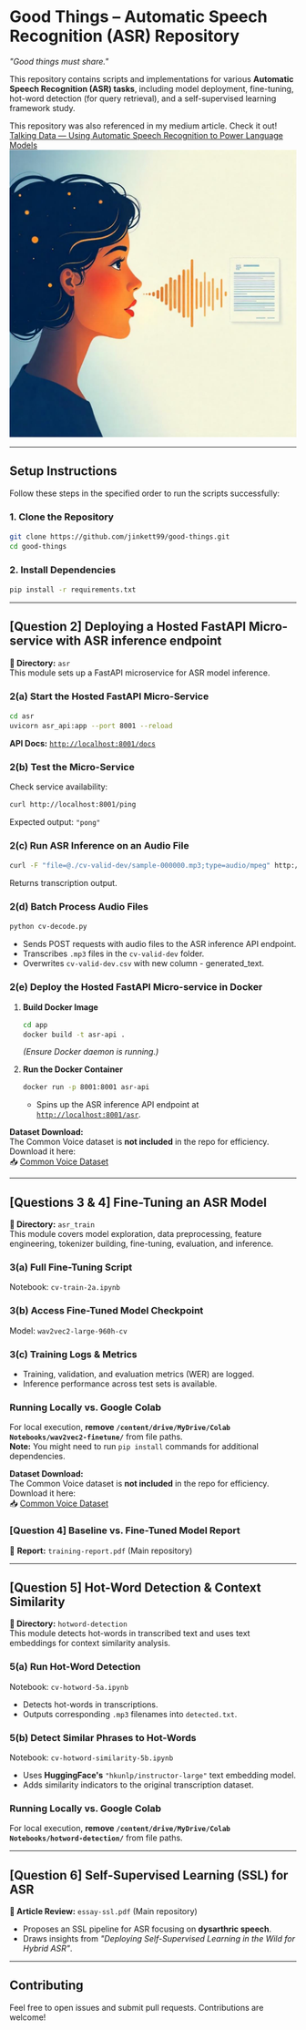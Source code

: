 # **Good Things** – Automatic Speech Recognition (ASR) Repository  
*"Good things must share."*

This repository contains scripts and implementations for various **Automatic Speech Recognition (ASR) tasks**, including model deployment, fine-tuning, hot-word detection (for query retrieval), and a self-supervised learning framework study.

This repository was also referenced in my medium article. Check it out! 
[Talking Data — Using Automatic Speech Recognition to Power Language Models](https://medium.com/mitb-for-all/talking-data-using-automatic-speech-recognition-to-power-language-models-9725f0c0b2da)
![Image](images/speech2text.png)

---

## **Setup Instructions**  

Follow these steps in the specified order to run the scripts successfully:

### **1. Clone the Repository**  
```bash
git clone https://github.com/jinkett99/good-things.git
cd good-things
```

### **2. Install Dependencies**  
```bash
pip install -r requirements.txt
```

---

## **[Question 2] Deploying a Hosted FastAPI Micro-service with ASR inference endpoint**  
**📂 Directory:** `asr`  
This module sets up a FastAPI microservice for ASR model inference.

### **2(a) Start the Hosted FastAPI Micro-Service**  
```bash
cd asr
uvicorn asr_api:app --port 8001 --reload
```
**API Docs:** [`http://localhost:8001/docs`](http://localhost:8001/docs)

### **2(b) Test the Micro-Service**  
Check service availability:  
```bash
curl http://localhost:8001/ping
```
Expected output: `"pong"`

### **2(c) Run ASR Inference on an Audio File**  
```bash
curl -F "file=@./cv-valid-dev/sample-000000.mp3;type=audio/mpeg" http://localhost:8001/asr
```
Returns transcription output.

### **2(d) Batch Process Audio Files**  
```bash
python cv-decode.py
```
- Sends POST requests with audio files to the ASR inference API endpoint.  
- Transcribes `.mp3` files in the `cv-valid-dev` folder.  
- Overwrites `cv-valid-dev.csv` with new column - generated_text.

### **2(e) Deploy the Hosted FastAPI Micro-service in Docker**  
1. **Build Docker Image**  
   ```bash
   cd app
   docker build -t asr-api .
   ```
   *(Ensure Docker daemon is running.)*

2. **Run the Docker Container**  
   ```bash
   docker run -p 8001:8001 asr-api
   ```
   - Spins up the ASR inference API endpoint at [`http://localhost:8001/asr`](http://localhost:8001/asr).
   
**Dataset Download:**  
The Common Voice dataset is **not included** in the repo for efficiency. Download it here:  
📥 [Common Voice Dataset](https://www.dropbox.com/scl/fi/i9yvfqpf7p8uye5o8k1sj/common_voice.zip?rlkey=lz3dtjuhekc3xw4jnoeoqy5yu&dl=0)

---

## **[Questions 3 & 4] Fine-Tuning an ASR Model**  
**📂 Directory:** `asr_train`  
This module covers model exploration, data preprocessing, feature engineering, tokenizer building, fine-tuning, evaluation, and inference.

### **3(a) Full Fine-Tuning Script**  
Notebook: `cv-train-2a.ipynb`

### **3(b) Access Fine-Tuned Model Checkpoint**  
Model: `wav2vec2-large-960h-cv`

### **3(c) Training Logs & Metrics**  
- Training, validation, and evaluation metrics (WER) are logged.  
- Inference performance across test sets is available.

### **Running Locally vs. Google Colab**  
For local execution, **remove `/content/drive/MyDrive/Colab Notebooks/wav2vec2-finetune/`** from file paths.  
**Note:** You might need to run `pip install` commands for additional dependencies.

**Dataset Download:**  
The Common Voice dataset is **not included** in the repo for efficiency. Download it here:  
📥 [Common Voice Dataset](https://www.dropbox.com/scl/fi/i9yvfqpf7p8uye5o8k1sj/common_voice.zip?rlkey=lz3dtjuhekc3xw4jnoeoqy5yu&dl=0)

### **[Question 4] Baseline vs. Fine-Tuned Model Report**  
📄 **Report:** `training-report.pdf` (Main repository)

---

## **[Question 5] Hot-Word Detection & Context Similarity**  
**📂 Directory:** `hotword-detection`  
This module detects hot-words in transcribed text and uses text embeddings for context similarity analysis.

### **5(a) Run Hot-Word Detection**  
Notebook: `cv-hotword-5a.ipynb`  
- Detects hot-words in transcriptions.  
- Outputs corresponding `.mp3` filenames into `detected.txt`.

### **5(b) Detect Similar Phrases to Hot-Words**  
Notebook: `cv-hotword-similarity-5b.ipynb`  
- Uses **HuggingFace's** `"hkunlp/instructor-large"` text embedding model.  
- Adds similarity indicators to the original transcription dataset.

### **Running Locally vs. Google Colab**  
For local execution, **remove `/content/drive/MyDrive/Colab Notebooks/hotword-detection/`** from file paths.

---

## **[Question 6] Self-Supervised Learning (SSL) for ASR**  
**📄 Article Review:** `essay-ssl.pdf` (Main repository)  
- Proposes an SSL pipeline for ASR focusing on **dysarthric speech**.  
- Draws insights from *"Deploying Self-Supervised Learning in the Wild for Hybrid ASR"*.

---

## **Contributing**  
Feel free to open issues and submit pull requests. Contributions are welcome!

